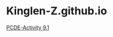 # Kinglen-Z.github.io
<a href = 'https://kinglen-z.github.io/PCDE-Activity-9.1/'> PCDE-Activity 9.1 </a>
